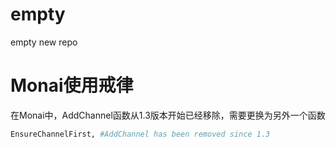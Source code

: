 # empty
empty new repo
# Monai使用戒律
在Monai中，AddChannel函数从1.3版本开始已经移除，需要更换为另外一个函数
```Python
EnsureChannelFirst, #AddChannel has been removed since 1.3
```

